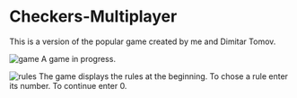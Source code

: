 # Checkers-Multiplayer
This is a version of the popular game created by me and Dimitar Tomov.

![game](https://cloud.githubusercontent.com/assets/12662877/13579693/80dc954e-e4a7-11e5-82a2-43576cd3a4ff.png)
A game in progress.

![rules](https://cloud.githubusercontent.com/assets/12662877/13579690/7d0d89fa-e4a7-11e5-881f-10dd141dea96.png)
The game displays the rules at the beginning. To chose a rule enter its number. To continue enter 0.
